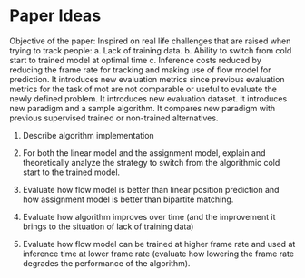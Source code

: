 # Paper Ideas

Objective of the paper: Inspired on real life challenges that are raised
when trying to track people:
a. Lack of training data.
b. Ability to switch from cold start to trained model at optimal time
c. Inference costs reduced by reducing the frame rate for tracking and
making use of flow model for prediction.
It introduces new evaluation metrics since previous evaluation metrics
for the task of mot are not comparable or useful to evaluate the newly
defined problem.
It introduces new evaluation dataset.
It introduces new paradigm and a sample algorithm.
It compares new paradigm with previous supervised trained or
non-trained alternatives.

1. Describe algorithm implementation

2. For both the linear model and the assignment model, 
explain and theoretically analyze the strategy to switch from
the algorithmic cold start to the trained model.

3. Evaluate how flow model is better than linear position prediction
and how assignment model is better than bipartite matching.

4. Evaluate how algorithm improves over time (and the improvement
it brings to the situation of lack of training data)

5. Evaluate how flow model can be trained at higher frame rate
and used at inference time at lower frame rate (evaluate how lowering
the frame rate degrades the performance of the algorithm).